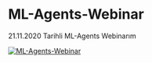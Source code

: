 # ML-Agents-Webinar

21.11.2020 Tarihli ML-Agents Webinarım

[![ML-Agents-Webinar](https://img.youtube.com/vi/zFR3L__ZTF0/0.jpg)](https://www.youtube.com/watch?v=zFR3L__ZTF0&feature=youtu.be&ab_channel=Codeo)

